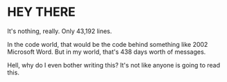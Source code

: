 # HEY THERE
It's nothing, really.  Only 43,192 lines. 

In the code world, that would be the code behind something like 2002 Microsoft Word. But in my world, that's 438 days worth of messages.


Hell, why do I even bother writing this? It's not like anyone is going to read this. 